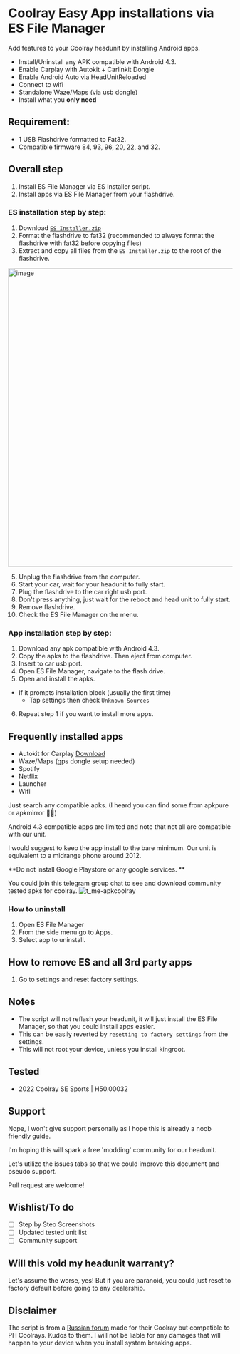 # Coolray Easy App installations via ES File Manager


Add features to your Coolray headunit by installing Android apps.

- Install/Uninstall any APK compatible with Android 4.3.
- Enable Carplay with Autokit + Carlinkit Dongle
- Enable Android Auto via HeadUnitReloaded
- Connect to wifi
- Standalone Waze/Maps (via usb dongle)
- Install what you **only need**


## Requirement:
- 1 USB Flashdrive formatted to Fat32.
- Compatible firmware 84, 93, 96, 20, 22, and 32.

## Overall step
1. Install ES File Manager via ES Installer script.
2. Install apps via ES File Manager from your flashdrive.

### ES installation step by step:
1. Download [`ES Installer.zip`](https://github.com/coolrayinfotainment/customs/raw/main/ES%20Installer.zip)
2. Format the flashdrive to fat32 (recommended to always format the flashdrive with fat32 before copying files)
3. Extract and copy all files from the `ES Installer.zip` to the root of the flashdrive.
<img width="670" alt="image" src="https://user-images.githubusercontent.com/6368863/174067102-5e050c00-e189-4687-824d-63800f332caa.png">

5. Unplug the flashdrive from the computer.
6. Start your car, wait for your headunit to fully start.
7. Plug the flashdrive to the car right usb port.
8. Don't press anything, just wait for the reboot and head unit to fully start.
9. Remove flashdrive.
10. Check the ES File Manager on the menu.

### App installation step by step:
1. Download any apk compatible with Android 4.3.
2. Copy the apks to the flashdrive. Then eject from computer.
3. Insert to car usb port.
4. Open ES File Manager, navigate to the flash drive.
5. Open and install the apks.
  - If it prompts installation block (usually the first time)
    - Tap settings then check `Unknown Sources`
6. Repeat step 1 if you want to install more apps.

## Frequently installed apps

- Autokit for Carplay [Download](https://tbox.carlinkit.cn/autokit_2022.apk)
- Waze/Maps (gps dongle setup needed)
- Spotify
- Netflix
- Launcher
- Wifi

Just search any compatible apks. (I heard you can find some from apkpure or apkmirror 🏴‍☠️)

Android 4.3 compatible apps are limited and note that not all are compatible with our unit. 

I would suggest to keep the app install to the bare minimum. Our unit is equivalent to a midrange phone around 2012.

**Do not install Google Playstore or any google services. **

You could join this telegram group chat to see and download community tested apks for coolray.
![t_me-apkcoolray](https://user-images.githubusercontent.com/107626736/174421756-df73d36f-060a-47e9-aa63-9653e952e73a.jpg)


### How to uninstall
1. Open ES File Manager
2. From the side menu go to Apps.
3. Select app to uninstall.

## How to remove ES and all 3rd party apps
1. Go to settings and reset factory settings.

## Notes
- The script will not reflash your headunit, it will just install the ES File Manager, so that you could install apps easier.
- This can be easily reverted by `resetting to factory settings` from the settings.
- This will not root your device, unless you install kingroot.

## Tested
- 2022 Coolray SE Sports | H50.00032

## Support
Nope, I won't give support personally as I hope this is already a noob friendly guide.

I'm hoping this will spark a free 'modding' community for our headunit.

Let's utilize the issues tabs so that we could improve this document and pseudo support.

Pull request are welcome!

## Wishlist/To do
- [ ] Step by Steo Screenshots
- [ ] Updated tested unit list
- [ ] Community support

## Will this void my headunit warranty?
Let's assume the worse, yes! But if you are paranoid, you could just reset to factory default before going to any dealership.

## Disclaimer
The script is from a [Russian forum](https://4pda.to/forum/index.php?showtopic=1001500&st=600#entry107246765) made for their Coolray but compatible to PH Coolrays. Kudos to them.
I will not be liable for any damages that will happen to your device when you install system breaking apps.

